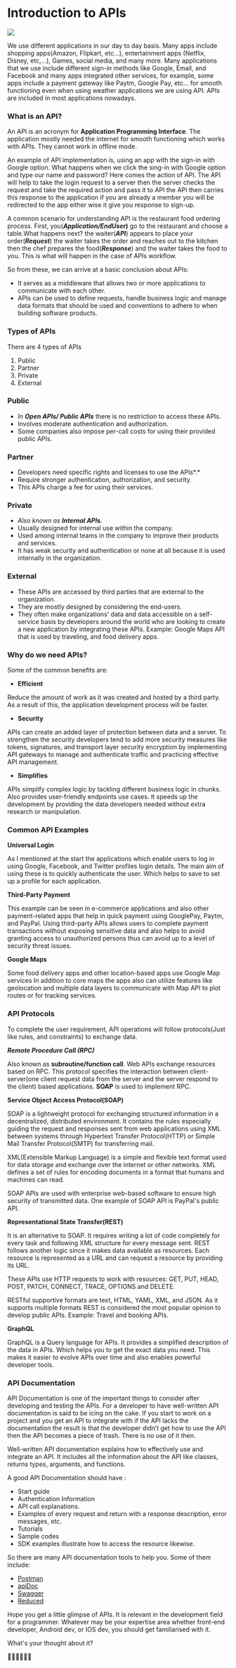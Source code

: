 # Introduction to APIs

![](https://cdn.hashnode.com/res/hashnode/image/upload/v1677416066841/eafebc34-28fd-45df-9704-04e1765ba4da.png)

We use different applications in our day to day basis. Many apps include shopping apps(Amazon, Flipkart, etc…), entertainment apps (Netflix, Disney, etc,…), Games, social media, and many more. Many applications that we use include different sign-in methods like Google, Email, and Facebook and many apps integrated other services, for example, some apps include a payment gateway like Paytm, Google Pay, etc... for smooth functioning even when using weather applications we are using API. APIs are included in most applications nowadays.

### What is an API?

An API is an acronym for **Application Programming Interface**. The application mostly needed the internet for smooth functioning which works with APIs. They cannot work in offline mode.

An example of API implementation is, using an app with the sign-in with Google option. What happens when we click the sing-in with Google option and type our name and password? Here comes the action of API. The API will help to take the login request to a server then the server checks the request and take the required action and pass it to API the API then carries this response to the application if you are already a member you will be redirected to the app either wise it give you response to sign-up.

A common scenario for understanding API is the restaurant food ordering process. First, you(***Application/EndUser*)** go to the restaurant and choose a table.What happens next? the waiter(***API***) appears to place your order(***Request***) the waiter takes the order and reaches out to the kitchen then the chef prepares the food(***Response***) and the waiter takes the food to you. This is what will happen in the case of APIs workflow.

So from these, we can arrive at a basic conclusion about APIs:

*   It serves as a middleware that allows two or more applications to communicate with each other.
*   APIs can be used to define requests, handle business logic and manage data formats that should be used and conventions to adhere to when building software products.

### Types of APIs

There are 4 types of APIs

1.  Public
2.  Partner
3.  Private
4.  External

### Public

*   *In* ***Open APIs/ Public APIs*** there is no restriction to access these APIs.
*   Involves moderate authentication and authorization.
*   Some companies also impose per-call costs for using their provided public APIs.

### Partner

*   Developers need specific rights and licenses to use the APIs*.*
*   Require stronger authentication, authorization, and security.
*   This APIs charge a fee for using their services.

### Private

*   *Also known as* ***Internal API*s**.
*   Usually designed for internal use within the company.
*   Used among internal teams in the company to improve their products and services.
*   It has weak security and authentication or none at all because it is used internally in the organization.

### External

*   These APIs are accessed by third parties that are external to the organization.
*   They are mostly designed by considering the end-users.
*   They often make organizations' data and data accessible on a self-service basis by developers around the world who are looking to create a new application by integrating these APIs. Example: Google Maps API that is used by traveling, and food delivery apps.

### Why do we need APIs?

Some of the common benefits are:

*   **Efficient**

Reduce the amount of work as it was created and hosted by a third party. As a result of this, the application development process will be faster.

*   **Security**

APIs can create an added layer of protection between data and a server. To strengthen the security developers tend to add more security measures like tokens, signatures, and transport layer security encryption by implementing API gateways to manage and authenticate traffic and practicing effective API management.

*   **Simplifies**

APIs simplify complex logic by tackling different business logic in chunks. Also provides user-friendly endpoints use cases. It speeds up the development by providing the data developers needed without extra research or manipulation.

### Common API Examples

**Universal Login**

As I mentioned at the start the applications which enable users to log in using Google, Facebook, and Twitter profiles login details. The main aim of using these is to quickly authenticate the user. Which helps to save to set up a profile for each application.

**Third-Party Payment**

This example can be seen in e-commerce applications and also other payment-related apps that help in quick payment using GooglePay, Paytm, and PayPal. Using third-party APIs allows users to complete payment transactions without exposing sensitive data and also helps to avoid granting access to unauthorized persons thus can avoid up to a level of security threat issues.

**Google Maps**

Some food delivery apps and other location-based apps use Google Map services In addition to core maps the apps also can utilize features like geolocation and multiple data layers to communicate with Map API to plot routes or for tracking services.

### API Protocols

To complete the user requirement, API operations will follow protocols(Just like rules, and constraints) to exchange data.

***Remote Procedure Call (RPC)***

Also known as **subroutine/function call**. Web APIs exchange resources based on RPC. This protocol specifies the interaction between client-server(one client request data from the server and the server respond to the client) based applications. **SOAP** is used to implement RPC.

**Service Object Access Protocol(SOAP)**

SOAP is a lightweight protocol for exchanging structured information in a decentralized, distributed environment. It contains the rules especially guiding the request and responses sent from web applications using XML between systems through Hypertext Transfer Protocol(HTTP) or Simple Mail Transfer Protocol(SMTP) for transferring mail.

XML(Extensible Markup Language) is a simple and flexible text format used for data storage and exchange over the internet or other networks. XML defines a set of rules for encoding documents in a format that humans and machines can read.

SOAP APIs are used with enterprise web-based software to ensure high security of transmitted data. One example of SOAP API is PayPal's public API.

**Representational State Transfer(REST)**

It is an alternative to SOAP. It requires writing a lot of code completely for every task and following XML structure for every message sent. REST follows another logic since it makes data available as resources. Each resource is represented as a URL and can request a resource by providing its URL.

These APIs use HTTP requests to work with resources: GET, PUT, HEAD, POST, PATCH, CONNECT, TRACE, OPTIONS and DELETE.

RESTful supportive formats are text, HTML, YAML, XML, and JSON. As it supports multiple formats REST is considered the most popular opinion to develop public APIs. Example: Travel and booking APIs.

**GraphQL**

GraphQL is a Query language for APIs. It provides a simplified description of the data in APIs. Which helps you to get the exact data you need. This makes it easier to evolve APIs over time and also enables powerful developer tools.

### API Documentation

API Documentation is one of the important things to consider after developing and testing the APIs. For a developer to have well-written API documentation is said to be icing on the cake. If you start to work on a project and you get an API to integrate with if the API lacks the documentation the result is that the developer didn’t get how to use the API then the API becomes a piece of trash. There is no use of it then.

Well-written API documentation explains how to effectively use and integrate an API. It includes all the information about the API like classes, returns types, arguments, and functions.

A good API Documentation should have :

*   Start guide
*   Authentication Information
*   API call explanations.
*   Examples of every request and return with a response description, error messages, etc.
*   Tutorials
*   Sample codes
*   SDK examples illustrate how to access the resource likewise.

So there are many API documentation tools to help you. Some of them include:

*   [Postman](https://www.postman.com/api-documentation-tool)
*   [apiDoc](https://apidocjs.com/)
*   [Swagger](https://swagger.io/solutions/api-documentation/)
*   [Reduced](https://redoc.ly/)

Hope you get a little glimpse of APIs. It is relevant in the development field for a programmer. Whatever may be your expertise area whether front-end developer, Android dev, or IOS dev, you should get familiarised with it.

What's your thought about it?

👋👋👋👋👋👋